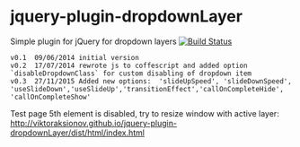 jquery-plugin-dropdownLayer
===========================

Simple plugin for jQuery for dropdown layers
[![Build Status](https://travis-ci.org/ViktorAksionov/jquery-plugin-dropdownLayer.svg?branch=master)](https://travis-ci.org/ViktorAksionov/jquery-plugin-dropdownLayer/)


    v0.1  09/06/2014 initial version
    v0.2  17/07/2014 rewrote js to coffescript and added option `disableDropdownClass` for custom disabling of dropdown item
    v0.3  27/11/2015 Added new options:  'slideUpSpeed', 'slideDownSpeed', 'useSlideDown','useSlideUp','transitionEffect','callOnCompleteHide', 'callOnCompleteShow'


Test page
5th element is disabled, try to resize window with active layer:
http://viktoraksionov.github.io/jquery-plugin-dropdownLayer/dist/html/index.html
